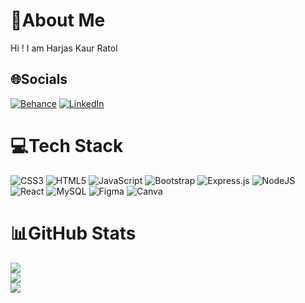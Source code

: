 # 💫About Me 

Hi ! I am Harjas Kaur Ratol

## 🌐Socials
[![Behance](https://img.shields.io/badge/Behance-1769ff?logo=behance&logoColor=white)](https://behance.net/harjaskaurratol)
[![LinkedIn](https://img.shields.io/badge/LinkedIn-%230077B5.svg?logo=linkedin&logoColor=white)](https://linkedin.com/in/harjaskaurratol)

# 💻Tech Stack
![CSS3](https://img.shields.io/badge/css3-%231572B6.svg?style=for-the-badge&logo=css3&logoColor=white) ![HTML5](https://img.shields.io/badge/html5-%23E34F26.svg?style=for-the-badge&logo=html5&logoColor=white) ![JavaScript](https://img.shields.io/badge/javascript-%23323330.svg?style=for-the-badge&logo=javascript&logoColor=%23F7DF1E) ![Bootstrap](https://img.shields.io/badge/bootstrap-%23563D7C.svg?style=for-the-badge&logo=bootstrap&logoColor=white) ![Express.js](https://img.shields.io/badge/express.js-%23404d59.svg?style=for-the-badge&logo=express&logoColor=%2361DAFB) ![NodeJS](https://img.shields.io/badge/node.js-6DA55F?style=for-the-badge&logo=node.js&logoColor=white) ![React](https://img.shields.io/badge/react-%2320232a.svg?style=for-the-badge&logo=react&logoColor=%2361DAFB) ![MySQL](https://img.shields.io/badge/mysql-%2300f.svg?style=for-the-badge&logo=mysql&logoColor=white) 	![Figma](https://img.shields.io/badge/figma-%23F24E1E.svg?style=for-the-badge&logo=figma&logoColor=white) ![Canva](https://img.shields.io/badge/Canva-%2300C4CC.svg?style=for-the-badge&logo=Canva&logoColor=white)
# 📊GitHub Stats 
![](https://github-readme-stats.vercel.app/api?username=harjaskaur&theme=radical&hide_border=false&include_all_commits=false&count_private=false)<br/>
![](https://github-readme-streak-stats.herokuapp.com/?user=harjaskaur&theme=radical&hide_border=false)<br/>
![](https://github-readme-stats.vercel.app/api/top-langs/?username=harjaskaur&theme=radical&hide_border=false&include_all_commits=false&count_private=false&layout=compact)
